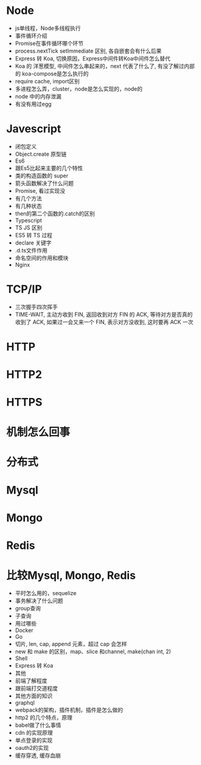 # Node

- js单线程，Node多线程执行
- 事件循环介绍
- Promise在事件循环哪个环节
- process.nextTick setImmediate 区别, 各自嵌套会有什么后果
- Express 转 Koa, 切换原因，Express中间件转Koa中间件怎么替代
- Koa 的 洋葱模型, 中间件怎么串起来的，next 代表了什么了, 有没了解过内部的 koa-compose是怎么执行的
- require cache, import区别
- 多进程怎么弄，cluster，node是怎么实现的，node的
- node 中的内存泄漏
- 有没有用过egg

# Javescript

- 闭包定义
- Object.create 原型链
- Es6
- 跟Es5比起来主要的几个特性
- 类的构造函数的 super
- 箭头函数解决了什么问题
- Promise, 看过实现没
- 有几个方法
- 有几种状态
- then的第二个函数的.catch的区别
- Typescript
- TS JS 区别
- ES5 转 TS 过程
- declare 关键字
- .d.ts文件作用
- 命名空间的作用和模块
- Nginx


# TCP/IP
- 三次握手四次挥手
- TIME-WAIT, 主动方收到 FIN, 返回收到对方 FIN 的 ACK, 等待对方是否真的收到了 ACK, 如果过一会又来一个 FIN, 表示对方没收到, 这时要再 ACK 一次
# HTTP
# HTTP2
# HTTPS
# 机制怎么回事
# 分布式
# Mysql
# Mongo
# Redis

# 比较Mysql, Mongo, Redis

- 平时怎么用的，sequelize
- 事务解决了什么问题
- group查询
- 子查询
- 用过哪些
- Docker
- Go
- 切片, len, cap, append 元素，超过 cap 会怎样
- new 和 make 的区别，map、slice 和channel, make(chan int, 2)
- Shell
- Express 转 Koa
- 其他
- 前端了解程度
- 跟前端打交道程度
- 其他方面的知识
- graphql
- webpack的架构，插件机制，插件是怎么做的
- http2 的几个特点，原理
- babel做了什么事情
- cdn 的实现原理
- 单点登录的实现
- oauth2的实现
- 缓存穿透, 缓存血崩
